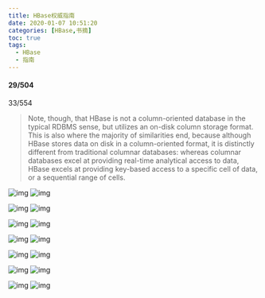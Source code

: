 ```yaml
---
title: HBase权威指南
date: 2020-01-07 10:51:20
categories: [HBase,书摘]
toc: true
tags:
  - HBase
  - 指南
---
```


#### 29/504

33/554

> Note, though, that HBase is not a column-oriented database in the typical RDBMS sense, but utilizes an on-disk column storage format. This is also where the majority of similarities end, because although HBase stores data on disk in a column-oriented format, it is distinctly different from traditional columnar databases: whereas columnar databases excel at providing real-time analytical access to data, HBase excels at providing key-based access to a specific cell of data, or a sequential range of cells.

<!-- more-->

![img](/images/HBase权威指南/1.bmp)
![img](HBase权威指南/1.bmp)

![img](/images/HBase权威指南/2.bmp)
![img](HBase权威指南/2.bmp)

![img](/images/HBase权威指南/3.bmp)
![img](HBase权威指南/3.bmp)

![img](/images/HBase权威指南/4.bmp)
![img](HBase权威指南/4.bmp)

![img](/images/HBase权威指南/5.bmp)
![img](HBase权威指南/5.bmp)

![img](/images/HBase权威指南/6.bmp)
![img](HBase权威指南/6.bmp)

![img](/images/HBase权威指南/7.bmp)
![img](HBase权威指南/7.bmp)